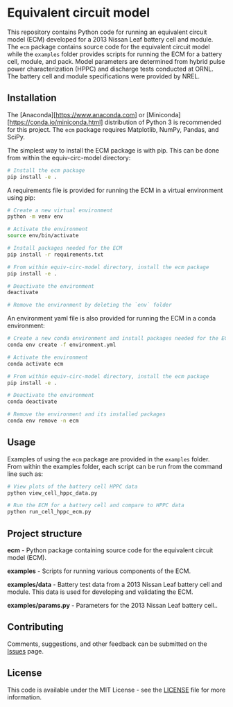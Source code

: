 # Equivalent circuit model

This repository contains Python code for running an equivalent circuit model (ECM) developed for a 2013 Nissan Leaf battery cell and module. The `ecm` package contains source code for the equivalent circuit model while the `examples` folder provides scripts for running the ECM for a battery cell, module, and pack. Model parameters are determined from hybrid pulse power characterization (HPPC) and discharge tests conducted at ORNL. The battery cell and module specifications were provided by NREL.

## Installation

The [Anaconda][https://www.anaconda.com] or [Miniconda][https://conda.io/miniconda.html] distribution of Python 3 is recommended for this project. The `ecm` package requires Matplotlib, NumPy, Pandas, and SciPy.

The simplest way to install the ECM package is with pip. This can be done from within the equiv-circ-model directory:

```bash
# Install the ecm package
pip install -e .
```

A requirements file is provided for running the ECM in a virtual environment using pip:

```bash
# Create a new virtual environment
python -m venv env

# Activate the environment
source env/bin/activate

# Install packages needed for the ECM
pip install -r requirements.txt

# From within equiv-circ-model directory, install the ecm package
pip install -e .

# Deactivate the environment
deactivate

# Remove the environment by deleting the `env` folder
```

An environment yaml file is also provided for running the ECM in a conda environment:

```bash
# Create a new conda environment and install packages needed for the ECM
conda env create -f environment.yml

# Activate the environment
conda activate ecm

# From within equiv-circ-model directory, install the ecm package
pip install -e .

# Deactivate the environment
conda deactivate

# Remove the environment and its installed packages
conda env remove -n ecm
```

## Usage

Examples of using the `ecm` package are provided in the `examples` folder. From within the examples folder, each script can be run from the command line such as:

```bash
# View plots of the battery cell HPPC data
python view_cell_hppc_data.py

# Run the ECM for a battery cell and compare to HPPC data
python run_cell_hppc_ecm.py
```

## Project structure

**ecm** - Python package containing source code for the equivalent circuit model (ECM).

**examples** - Scripts for running various components of the ECM.

**examples/data** - Battery test data from a 2013 Nissan Leaf battery cell and module. This data is used for developing and validating the ECM.

**examples/params.py** - Parameters for the 2013 Nissan Leaf battery cell..

## Contributing

Comments, suggestions, and other feedback can be submitted on the [Issues](https://github.com/batterysim/equiv-circ-model/issues) page.

## License

This code is available under the MIT License - see the [LICENSE](LICENSE) file for more information.
